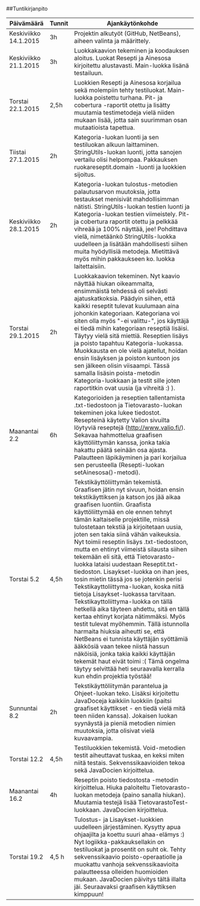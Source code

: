 ##Tuntikirjanpito

Päivämäärä | Tunnit | Ajankäytönkohde
-----------|--------|----------------
Keskiviikko 14.1.2015 | 3h | Projektin alkutyöt (GitHub, NetBeans), aiheen valinta ja määrittely.
Keskiviikko 21.1.2015 | 3h | Luokkakaavion tekeminen ja koodauksen aloitus. Luokat Resepti ja Ainesosa kirjoitettu alustavasti. Main-luokka lisänä testailuun.
Torstai 22.1.2015 | 2,5h | Luokkien Resepti ja Ainesosa korjailua sekä molempiin tehty testiluokat. Main-luokka poistettu turhana. Pit- ja cobertura -raportit otettu ja lisätty muutamia testimetodeja vielä niiden mukaan lisää, jotta sain suurimman osan mutaatioista tapettua.
Tiistai 27.1.2015 | 2h | Kategoria-luokan luonti ja sen testiluokan alkuun laittaminen. StringUtils-luokan luonti, jotta sanojen vertailu olisi helpompaa. Pakkauksen ruokareseptit.domain -luonti ja luokkien sijoitus.
Keskiviikko 28.1.2015 | 2h | Kategoria-luokan tulostus-metodien palautusarvon muutoksia, jotta testaukset menisivät mahdollisimman nätisti. StringUtils-luokan testien luonti ja Kategoria-luokan testien viimeistely. Pit- ja cobertura raportit otettu ja pelkkää vihreää ja 100% näyttää, jee! Pohdittava vielä, nimetäänkö StringUtils-luokka uudelleen ja lisätään mahdollisesti siihen muita hyödyllisiä metodeja. Mietittävä myös mihin pakkaukseen ko. luokka laitettaisiin.
Torstai 29.1.2015 | 2h | Luokkakaavion tekeminen. Nyt kaavio näyttää hiukan oikeammalta, ensimmäistä tehdessä oli selvästi ajatuskatkoksia. Päädyin siihen, että kaikki reseptit tulevat kuulumaan aina johonkin kategoriaan. Kategoriana voi siten olla myös "-ei valittu-", jos käyttäjä ei tiedä mihin kategoriaan reseptiä lisäisi. Täytyy vielä sitä miettiä. Reseptien lisäys ja poisto tapahtuu Kategoria-luokassa. Muokkausta en ole vielä ajatellut, hoidan ensin lisäyksen ja poiston kuntoon jos sen jälkeen olisin viisaampi. Tässä samalla lisäsin poista-metodin Kategoria-luokkaan ja testit sille joten raportitkin ovat uusia (ja vihreitä :) ).
Maanantai 2.2 | 6h | Kategorioiden ja reseptien tallentamista .txt-tiedostoon ja Tietovarasto-luokan tekeminen joka lukee tiedostot. Resepteinä käytetty Valion sivuilta löytyviä reseptejä (http://www.valio.fi/). Sekavaa hahmottelua graafisen käyttöliittymän kanssa, jonka takia hakattu päätä seinään osa ajasta. Palautteen läpikäyminen ja pari korjailua sen perusteella (Resepti-luokan setAinesosa()-metodi). 
Torstai 5.2 | 4,5h | Tekstikäyttöliittymän tekemistä. Graafisen jätin nyt sivuun, hoidan ensin tekstikäyttiksen ja katson jos jää aikaa graafisen luontiin. Graafista käyttöliittymää en ole ennen tehnyt tämän kaltaiselle projektille, missä tulostetaan tekstiä ja kirjoitetaan uusia, joten sen takia siinä vähän vaikeuksia. Nyt toimii reseptin lisäys .txt-tiedostoon, mutta en ehtinyt viimeistä silausta siihen tekemään eli sitä, että Tietovarasto-luokka lataisi uudestaan Reseptit.txt-tiedoston. Lisaykset-luokka on ihan jees, tosin mietin tässä jos se jotenkin perisi Tekstikayttoliittyma-luokan, koska niitä tietoja Lisaykset-luokassa tarvitaan. Tekstikayttoliittyma-luokka on tällä hetkellä aika täyteen ahdettu, sitä en tällä kertaa ehtinyt korjata nätimmäksi. Myös testit tulevat myöhemmin. Tällä istunnolla harmaita hiuksia aiheutti se, että NetBeans ei tunnista käyttäjän syöttämiä ääkkösiä vaan tekee niistä hassun näköisiä, jonka takia kaikki käyttäjän tekemät haut eivät toimi :( Tämä ongelma täytyy selvittää heti seuraavalla kerralla kun ehdin projektia työstää!
Sunnuntai 8.2 | 2h | Tekstikäyttöliitymän parantelua ja Ohjeet-luokan teko. Lisäksi kirjoitettu JavaDoceja kaikkiin luokkiin (paitsi graafiset käyttikset - en tiedä vielä mitä teen niiden kanssa). Jokaisen luokan syynäystä ja pieniä metodien nimien muutoksia, jotta olisivat vielä kuvaavampia.
Torstai 12.2 | 4,5h | Testiluokkien tekemistä. Void-metodien testit aiheuttavat tuskaa, en keksi miten niitä testais. Sekvenssikaavioiden tekoa sekä JavaDocien kirjoittelua.
Maanantai 16.2 | 4h | Reseptin poisto tiedostosta -metodin kirjoittelua. Hiuka paloiteltu Tietovarasto-luokan metodeja (paino sanalla hiukan). Muutamia testejä lisää TietovarastoTest-luokkaan. JavaDocien kirjoittelua.
Torstai 19.2 | 4,5 h | Tulostus- ja Lisaykset-luokkien uudelleen järjestäminen. Kysytty apua ohjaajilta ja koettu suuri ahaa-elämys :) Nyt logiikka-pakkauksellakin on testiluokat ja prosentit on suht ok. Tehty sekvenssikaavio poisto-operaatiolle ja muokattu vanhoja sekvenssikaavioita palautteessa olleiden huomioiden mukaan. JavaDocien päivitys tältä illalta jäi. Seuraavaksi graafisen käyttiksen kimppuun!
